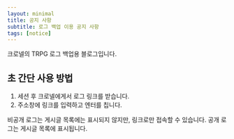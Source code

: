 ```yaml
---
layout: minimal
title: 공지 사항
subtitle: 로그 백업 이용 공지 사항
tags: [notice]
---
```


크로넬의 TRPG 로그 백업용 블로그입니다.

## 초 간단 사용 방법

1. 세션 후 크로넬에게서 로그 링크를 받습니다.
2. 주소창에 링크를 입력하고 엔터를 칩니다.

비공개 로그는 게시글 목록에는 표시되지 않지만, 링크로만 접속할 수 있습니다. 
공개 로그는 게시글 목록에 표시됩니다.

